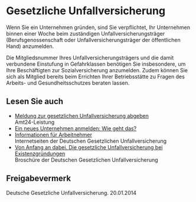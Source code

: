 # Gesetzliche Unfallversicherung

Wenn Sie ein Unternehmen gründen, sind Sie verpflichtet, Ihr Unternehmen binnen einer Woche beim zuständigen Unfallversicherungsträger (Berufsgenossenschaft oder Unfallversicherungsträger der öffentlichen Hand) anzumelden.

Die Mitgliedsnummer Ihres Unfallversicherungsträgers und die damit verbundene Einstufung in Gefahrklassen benötigen Sie insbesondere, um Ihre Beschäftigten zur Sozialversicherung anzumelden. Zudem können Sie sich als Mitglied bereits beim Errichten Ihrer Betriebsstätte zu Fragen des Arbeits- und Gesundheitsschutzes beraten lassen.

## Lesen Sie auch

* [Meldung zur gesetzlichen Unfallversicherung abgeben](https://amt24dev.sachsen.de/zufi/leistungen/6000828)  
  Amt24-Leistung
* [Ein neues Unternehmen anmelden: Wie geht das?](http://www.dguv.de/de/ihr_partner/unternehmen/anmeld_unternehmen/index.jsp "Ein neues Unternehmen anmelden, Deutsche Gesetzliche Unfallversicherung")
* [Informationen für Arbeitnehmer](http://www.dguv.de/de/ihr_partner/arbeitnehmer/index.jsp "Leistungsinformationen zur gesetzlichen Unfallversicherung für Arbeitnehmer")  
  Internetseiten der Deutschen Gesetzlichen Unfallversicherung
* [Von Anfang an dabei. Die gesetzliche Unfallversicherung bei Existenzgründungen](http://publikationen.dguv.de/dguv/pdf/10002/flyer_existenzgruender_screen.pdf)  
  Broschüre der Deutschen Gesetzlichen Unfallversicherung

## Freigabevermerk

Deutsche Gesetzliche Unfallversicherung. 20.01.2014
